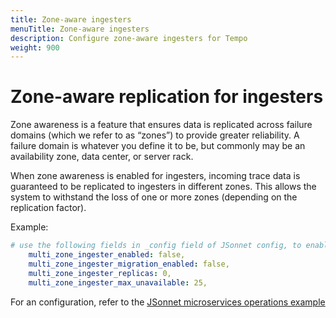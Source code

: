 ```yaml
---
title: Zone-aware ingesters
menuTitle: Zone-aware ingesters
description: Configure zone-aware ingesters for Tempo
weight: 900
---
```


# Zone-aware replication for ingesters

Zone awareness is a feature that ensures data is replicated across failure domains (which we refer to as “zones”) to provide greater reliability.
A failure domain is whatever you define it to be, but commonly may be an availability zone, data center, or server rack.

When zone awareness is enabled for ingesters, incoming trace data is guaranteed to be replicated to ingesters in different zones.
This allows the system to withstand the loss of one or more zones (depending on the replication factor).

Example:

```yaml
# use the following fields in _config field of JSonnet config, to enable zone-aware ingesters.
    multi_zone_ingester_enabled: false,
    multi_zone_ingester_migration_enabled: false,
    multi_zone_ingester_replicas: 0,
    multi_zone_ingester_max_unavailable: 25,
```

For an configuration, refer to the [JSonnet microservices operations example](https://github.com/grafana/tempo/blob/main/operations/jsonnet/microservices/README.md)